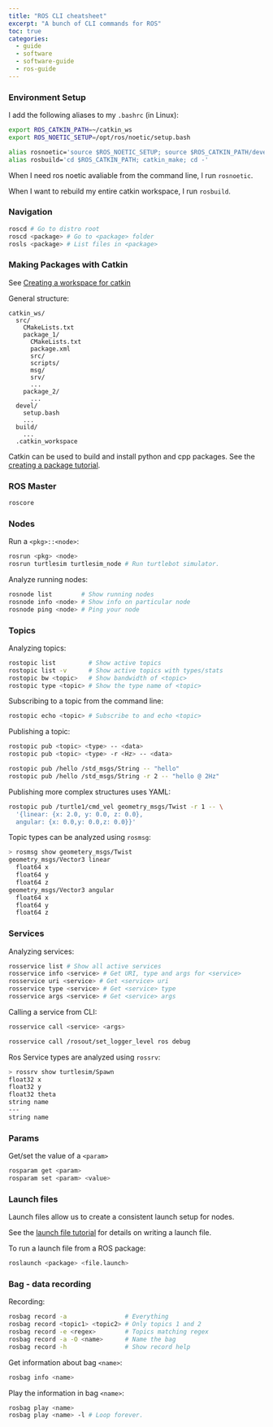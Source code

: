 ```yaml
---
title: "ROS CLI cheatsheet"
excerpt: "A bunch of CLI commands for ROS"
toc: true
categories:
  - guide
  - software
  - software-guide
  - ros-guide
---
```


### Environment Setup

I add the following aliases to my `.bashrc` (in Linux):
```bash
export ROS_CATKIN_PATH=~/catkin_ws
export ROS_NOETIC_SETUP=/opt/ros/noetic/setup.bash

alias rosnoetic='source $ROS_NOETIC_SETUP; source $ROS_CATKIN_PATH/devel/setup.bash'
alias rosbuild='cd $ROS_CATKIN_PATH; catkin_make; cd -'
```

When I need ros noetic avaliable from the command line, I run `rosnoetic`.

When I want to rebuild my entire catkin workspace, I run `rosbuild`.


### Navigation

```sh
roscd # Go to distro root
roscd <package> # Go to <package> folder
rosls <package> # List files in <package>
```

### Making Packages with Catkin

See [Creating a workspace for catkin](http://wiki.ros.org/catkin/Tutorials/create_a_workspace)

General structure:

```
catkin_ws/
  src/
    CMakeLists.txt 
    package_1/
      CMakeLists.txt
      package.xml
      src/
      scripts/
      msg/
      srv/
      ...
    package_2/
      ...
  devel/
    setup.bash
    ...
  build/
    ...
  .catkin_workspace
```

Catkin can be used to build and install python and cpp packages. 
See the [creating a package tutorial](http://wiki.ros.org/ROS/Tutorials/CreatingPackage).

### ROS Master

```sh
roscore
```

### Nodes

Run a `<pkg>::<node>`:

```sh
rosrun <pkg> <node>
rosrun turtlesim turtlesim_node # Run turtlebot simulator.
```

Analyze running nodes:

```sh
rosnode list        # Show running nodes
rosnode info <node> # Show info on particular node
rosnode ping <node> # Ping your node
```

### Topics

Analyzing topics:

```sh
rostopic list         # Show active topics
rostopic list -v      # Show active topics with types/stats
rostopic bw <topic>   # Show bandwidth of <topic>
rostopic type <topic> # Show the type name of <topic>
```

Subscribing to a topic from the command line:

```sh
rostopic echo <topic> # Subscribe to and echo <topic>
```

Publishing a topic:

```sh
rostopic pub <topic> <type> -- <data>
rostopic pub <topic> <type> -r <Hz> -- <data>

rostopic pub /hello /std_msgs/String -- "hello"
rostopic pub /hello /std_msgs/String -r 2 -- "hello @ 2Hz"
```

Publishing more complex structures uses YAML:
```sh
rostopic pub /turtle1/cmd_vel geometry_msgs/Twist -r 1 -- \
  '{linear: {x: 2.0, y: 0.0, z: 0.0},
  angular: {x: 0.0,y: 0.0,z: 0.0}}'
```

Topic types can be analyzed using `rosmsg`:
```sh
> rosmsg show geometery_msgs/Twist
geometry_msgs/Vector3 linear
  float64 x
  float64 y
  float64 z
geometry_msgs/Vector3 angular
  float64 x
  float64 y
  float64 z
```

### Services

Analyzing services:
```sh
rosservice list # Show all active services
rosservice info <service> # Get URI, type and args for <service>
rosservice uri <service> # Get <service> uri
rosservice type <service> # Get <service> type
rosservice args <service> # Get <service> args
```

Calling a service from CLI:
```sh
rosservice call <service> <args>

rosservice call /rosout/set_logger_level ros debug
```

Ros Service types are analyzed using `rossrv`:
```sh
> rossrv show turtlesim/Spawn
float32 x
float32 y
float32 theta
string name
---
string name
```

### Params

Get/set the value of a `<param>`
```sh
rosparam get <param>
rosparam set <param> <value>
```

### Launch files

Launch files allow us to create a consistent launch setup for nodes.

See the [launch file tutorial](http://wiki.ros.org/ROS/Tutorials/UsingRqtconsoleRoslaunch#Using_roslaunch) for details on writing a launch file.

To run a launch file from a ROS package:

```sh
roslaunch <package> <file.launch>
```

### Bag - data recording

Recording:
```sh
rosbag record -a                # Everything
rosbag record <topic1> <topic2> # Only topics 1 and 2
rosbag record -e <regex>        # Topics matching regex
rosbag record -a -O <name>      # Name the bag
rosbag record -h                # Show record help
```

Get information about bag `<name>`:
```sh
rosbag info <name>
```

Play the information in bag `<name>`:
```sh
rosbag play <name>
rosbag play <name> -l # Loop forever.
```
